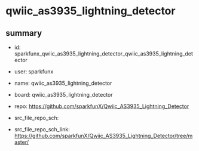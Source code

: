 # qwiic_as3935_lightning_detector
 
## summary 
* id: sparkfunx_qwiic_as3935_lightning_detector_qwiic_as3935_lightning_detector
* user: sparkfunx
* name: qwiic_as3935_lightning_detector
* board: qwiic_as3935_lightning_detector
* repo: https://github.com/sparkfunX/Qwiic_AS3935_Lightning_Detector



* src_file_repo_sch: 
* src_file_repo_sch_link: https://github.com/sparkfunX/Qwiic_AS3935_Lightning_Detector/tree/master/






